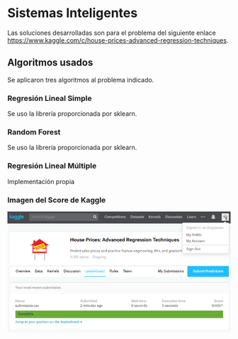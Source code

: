 # Sistemas Inteligentes

Las soluciones desarrolladas son para el problema del siguiente enlace https://www.kaggle.com/c/house-prices-advanced-regression-techniques.

## Algoritmos usados

Se aplicaron tres algoritmos al problema indicado.

### Regresión Lineal Simple

Se uso la librería proporcionada por sklearn.

### Random Forest

Se uso la librería proporcionada por sklearn.

### Regresión Lineal Múltiple

Implementación propia

### Imagen del Score de Kaggle

![Screenshot](DiegoJavier_Kaggle.png)
